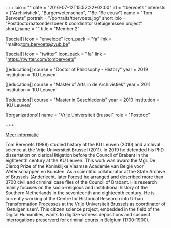 +++
bio = ""
date = "2016-07-12T15:52:22+02:00"
id = "tbervoets"
interests = ["Archivistiek", "Burgerwetenschap", "18e-19e eeuw"]
name = "Tom Bervoets"
portrait = "/portraits/tbervoets.jpg"
short_bio = "Postdoctoraatsonderzoeer & coördinator Getuigenissen project"
short_name = ""
title = "Member 2"

[[social]]
    icon = "envelope"
    icon_pack = "fa"
    link = "mailto:tom.bervoets@vub.be"

[[social]]
    icon = "twitter"
    icon_pack = "fa"
    link = "https://twitter.com/tombervoets"

[[education]]
    course = "Doctor of Philosophy - History"
    year = 2019
    institution = 'KU Leuven'
    
[[education]]
    course = "Master of Arts in de Archivistiek"
    year = 2011
    institution = 'KU Leuven'
    
[[education]]
    course = "Master in Geschiedenis"
    year = 2010
    institution = 'KU Leuven'

[[organizations]]
    name = "Vrije Universiteit Brussel"
    role = "Postdoc"

+++

[Meer informatie](https://researchportal.vub.be/en/persons/tom-bervoets)

Tom Bervoets (1988) studied history at the KU Leuven (2010) and archival science at the Vrije Universiteit Brussel (2011). In 2019 he defended his PhD dissertation on clerical litigation before the Council of Brabant in the eighteenth century at the KU Leuven. This work was award the Mgr. De Clercq Prize of the Koninklijke Vlaamse Academie van België voor Wetenschappen en Kunsten. As a scientific collaborator at the State Archive of Brussels (Anderlecht, later Forest) he arranged and described more than 3700 civil and criminal case files of the Council of Brabant. His research mainly focuses on the socio-religious and institutional history of the Southern Netherlands in the seventeenth and eighteenth century. He is currently working at the Centre for Historical Research into Urban Transformation Processes at the Vrije Universiteit Brussels as coordinator of 'Getuigenissen'. This citizen science project, embedded in the field of the Digital Humanities, wants to digitize witness depositions and suspect interrogations preserverd for criminal courts in Belgium (1700-1900).
